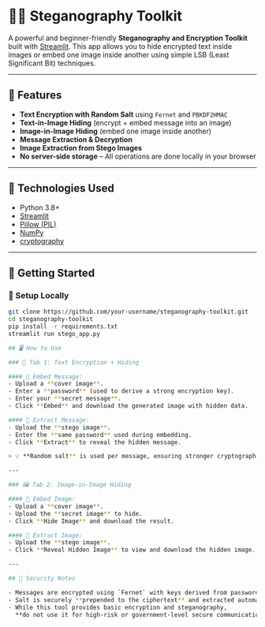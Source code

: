 # 🕵️‍♂️ Steganography Toolkit

A powerful and beginner-friendly **Steganography and Encryption Toolkit** built with [Streamlit](https://streamlit.io/). This app allows you to hide encrypted text inside images or embed one image inside another using simple LSB (Least Significant Bit) techniques.

---

## 🔐 Features

- **Text Encryption with Random Salt** using `Fernet` and `PBKDF2HMAC`
- **Text-in-Image Hiding** (encrypt + embed message into an image)
- **Image-in-Image Hiding** (embed one image inside another)
- **Message Extraction & Decryption**
- **Image Extraction from Stego Images**
- **No server-side storage** – All operations are done locally in your browser

---

## 🧪 Technologies Used

- Python 3.8+
- [Streamlit](https://streamlit.io/)
- [Pillow (PIL)](https://pypi.org/project/Pillow/)
- [NumPy](https://numpy.org/)
- [cryptography](https://cryptography.io/)

---

## 🚀 Getting Started

### 🔧 Setup Locally

```bash
git clone https://github.com/your-username/steganography-toolkit.git
cd steganography-toolkit
pip install -r requirements.txt
streamlit run stego_app.py

## 🖥️ How to Use

### 🔐 Tab 1: Text Encryption + Hiding

#### 🔸 Embed Message:
- Upload a **cover image**.
- Enter a **password** (used to derive a strong encryption key).
- Enter your **secret message**.
- Click **Embed** and download the generated image with hidden data.

#### 🔸 Extract Message:
- Upload the **stego image**.
- Enter the **same password** used during embedding.
- Click **Extract** to reveal the hidden message.

> 💡 **Random salt** is used per message, ensuring stronger cryptographic security. Salt is safely stored inside the image along with the encrypted message.

---

### 🖼️ Tab 2: Image-in-Image Hiding

#### 🔸 Embed Image:
- Upload a **cover image**.
- Upload the **secret image** to hide.
- Click **Hide Image** and download the result.

#### 🔸 Extract Image:
- Upload the **stego image**.
- Click **Reveal Hidden Image** to view and download the hidden image.

---

## 🔐 Security Notes

- Messages are encrypted using `Fernet` with keys derived from passwords via `PBKDF2HMAC` + **random salt**.
- Salt is securely **prepended to the ciphertext** and extracted automatically during decryption.
- While this tool provides basic encryption and steganography,  
  **do not use it for high-risk or government-level secure communications**.

